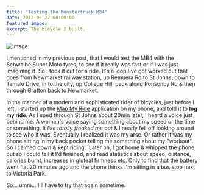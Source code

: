 ```yaml
---
title: 'Testing the Monstertruck MB4'
date: 2012-05-27 00:00:00
featured_image: 
excerpt: The bicycle I built.
---
```

![image](https://aucklandbikeslob.com/wp-content/uploads/2012/05/r0012114.jpg)

I mentioned in my previous post, that I would test the MB4 with the Schwalbe Super Moto tyres, to see if it really was fast or if I was just imagining it. So I took it out for a ride. It's a loop I've got worked out that goes from Newmarket railway station, up Remuera Rd to St Johns, down to Tamaki Drive, in to the city, up College Hill, back along Ponsonby Rd & then through Grafton back to Newmarket.

In the manner of a modern and sophisticated rider of bicycles, just before I left, I started up the [Map My Ride](https://www.mapmyride.com/) application on my phone, and told it to **log my ride**. As I sped through St Johns about 20min later, I heard a voice just behind me. A woman's voice saying something about my speed or the time or something. It *like totally freaked me out* & I nearly fell off looking around to see who it was. Eventually I realized it was my arse. Or rather it was my phone sitting in my back pocket telling me something about my "workout". So I calmed down & kept riding.  Later on, I got home & whipped the phone out so I could tell it I'd finished, and read statistics about speed, distance, calories burnt, increases in gluteal firmness etc. Only to find that the battery went flat 20 minutes ago and the phone thinks I'm sitting in a bus stop next to Victoria Park.

So... umm... I'll have to try that again sometime.
